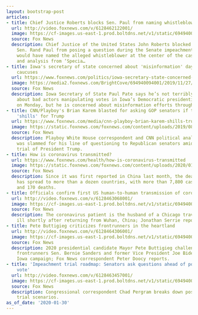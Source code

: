 ```yaml
---
layout: bootstrap-post
articles:
- title: Chief Justice Roberts blocks Sen. Paul from naming whistleblower
  url: http://video.foxnews.com/v/6128462122001/
  image: https://cf-images.us-east-1.prod.boltdns.net/v1/static/694940094001/97680c54-5267-449c-bcdb-8bcaa637ae74/fb07522c-fad4-49ff-9fcc-09fbc71fcc1a/1280x720/match/image.jpg
  source: Fox News
  description: Chief Justice of the United States John Roberts blocked Kentucky Republican
    Sen. Rand Paul from posing a question during the Senate impeachment trial that
    would have named the alleged whistleblower at the center of the case; reaction
    and analysis from ‘Specia…
- title: Iowa's secretary of state concerned about 'misinformation' days ahead of
    caucuses
  url: https://www.foxnews.com/politics/iowa-secretary-state-concerned-about-misinformation-days-ahead-caucuses
  image: https://media2.foxnews.com/BrightCove/694940094001/2019/11/27/694940094001_6109654844001_6109650817001-vs.jpg
  source: Fox News
  description: Iowa Secretary of State Paul Pate says he’s not terribly concerned
    about bad actors manipulating votes in Iowa’s Democratic presidential caucuses
    on Monday, but he is concerned about misinformation efforts through social media.
- title: CNN/Playboy's Brian Karem blasted for asking GOP senators if they've become
    'shills' for Trump
  url: https://www.foxnews.com/media/cnn-playboy-brian-karem-shills-trump
  image: https://static.foxnews.com/foxnews.com/content/uploads/2019/08/Brian-Karem-Getty.jpg
  source: Fox News
  description: Playboy White House correspondent and CNN political analyst Brian Karem
    was slammed for his line of questioning to Republican senators amid the impeachment
    trial of President Trump.
- title: How is coronavirus transmitted?
  url: https://www.foxnews.com/health/how-is-coronavirus-transmitted
  image: https://static.foxnews.com/foxnews.com/content/uploads/2020/01/AP20030519469863.jpg
  source: Fox News
  description: Since it was first reported in China last month, the deadly coronavirus
    has spread to more than a dozen countries, with more than 7,800 cases reported
    and 170 deaths.
- title: Officials confirm first US human-to-human transmission of coronavirus
  url: http://video.foxnews.com/v/6128463068001/
  image: https://cf-images.us-east-1.prod.boltdns.net/v1/static/694940094001/81f7e4f2-11cf-4d69-9099-6443b855c2a5/93a7e4dd-aa72-4de7-a475-c4feabc001e7/1280x720/match/image.jpg
  source: Fox News
  description: The coronavirus patient is the husband of a Chicago traveler who became
    ill shortly after returning from Wuhan, China; Jonathan Serrie reports.
- title: Pete Buttigieg criticizes frontrunners in the heartland
  url: http://video.foxnews.com/v/6128464306001/
  image: https://cf-images.us-east-1.prod.boltdns.net/v1/static/694940094001/08684381-7428-40c0-9d44-ada8264bff5c/63f3600d-1654-4244-90a5-d353c0f38675/1280x720/match/image.jpg
  source: Fox News
  description: 2020 presidential candidate Mayor Pete Buttigieg challenges Democratic
    frontrunners Sen. Bernie Sanders and former Vice President Joe Biden during his
    Iowa campaign; Fox News correspondent Peter Doocy reports.
- title: 'Impeachment trial roadmap: Senators ask questions ahead of possible witness
    vote'
  url: http://video.foxnews.com/v/6128463457001/
  image: https://cf-images.us-east-1.prod.boltdns.net/v1/static/694940094001/0a7a2294-861f-4dda-9a05-1e4088ceec20/9964e610-270b-4001-9f41-8c21ff7121b1/1280x720/match/image.jpg
  source: Fox News
  description: Congressional correspondent Chad Pergram breaks down possible Senate
    trial scenarios.
as_of_date: '2020-01-30'
---
```


